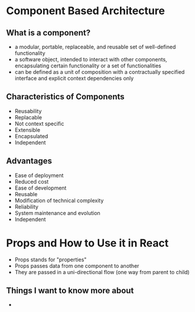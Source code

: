 # Component Based Architecture

## What is a component?

- a modular, portable, replaceable, and reusable set of well-defined functionality
- a software object, intended to interact with other components, encapsulating certain functionality or a set of functionalities
- can be defined as a unit of composition with a contractually specified interface and explicit context dependencies only

## Characteristics of Components

- Reusability
- Replacable
- Not context specific
- Extensible
- Encapsulated
- Independent

## Advantages

- Ease of deployment
- Reduced cost
- Ease of development
- Reusable
- Modification of technical complexity
- Reliability
- System maintenance and evolution
- Independent

# Props and How to Use it in React

- Props stands for "properties"
- Props passes data from one component to another
- They are passed in a uni-directional flow (one way from parent to child)

## Things I want to know more about

- 